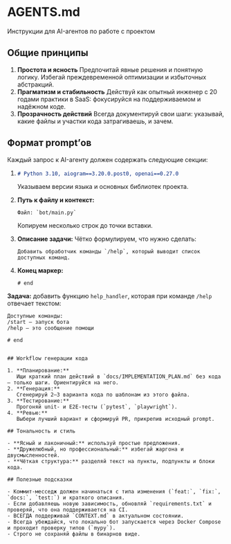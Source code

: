 # AGENTS.md

Инструкции для AI-агентов по работе с проектом

## Общие принципы

1. **Простота и ясность**
   Предпочитай явные решения и понятную логику. Избегай преждевременной оптимизации и избыточных абстракций.
2. **Прагматизм и стабильность**
   Действуй как опытный инженер с 20 годами практики в SaaS: фокусируйся на поддерживаемом и надёжном коде.
3. **Прозрачность действий**
   Всегда документируй свои шаги: указывай, какие файлы и участки кода затрагиваешь, и зачем.

## Формат prompt’ов

Каждый запрос к AI-агенту должен содержать следующие секции:

1. ```markdown
   # Python 3.10, aiogram==3.20.0.post0, openai==0.27.0  
   ```

   Указываем версии языка и основных библиотек проекта.
2. **Путь к файлу и контекст:**

   ```plaintext
   Файл: `bot/main.py`  
   ```

   Копируем несколько строк до точки вставки.
3. **Описание задачи:**
   Чётко формулируем, что нужно сделать:

   ```plaintext
   Добавить обработчик команды `/help`, который выводит список доступных команд.  
   ```
4. **Конец маркер:**

   ```plaintext
   # end
   ```

**Задача:** добавить функцию `help_handler`, которая при команде `/help` отвечает текстом:

```
Доступные команды:
/start — запуск бота
/help — это сообщение помощи
```

```
# end
```

```

## Workflow генерации кода

1. **Планирование:**  
   Ищи краткий план действий в `docs/IMPLEMENTATION_PLAN.md` без кода — только шаги. Ориентируйся на него.
2. **Генерация:**  
   Сгенерируй 2–3 варианта кода по шаблонам из этого файла.
3. **Тестирование:**  
   Прогоняй unit- и E2E-тесты (`pytest`, `playwright`).
4. **Ревью:**  
   Выбери лучший вариант и сформируй PR, прикрепив исходный prompt.

## Тональность и стиль

- **Ясный и лаконичный:** используй простые предложения.
- **Дружелюбный, но профессиональный:** избегай жаргона и двусмысленностей.
- **Чёткая структура:** разделяй текст на пункты, подпункты и блоки кода.

## Полезные подсказки

- Коммит-месседж должен начинаться с типа изменения (`feat:`, `fix:`, `docs:`, `test:`) и краткого описания.
- Если добавляешь новую зависимость, обновляй `requirements.txt` и проверяй, что она поддерживается на CI.
- ВСЕГДА поддерживай `CONTEXT.md` в актуальном состоянии.
- Всегда убеждайся, что локально бот запускается через Docker Compose и проходит проверку типов (`mypy`).
- Строго не сохраняй файлы в бинарнов виде.
```

